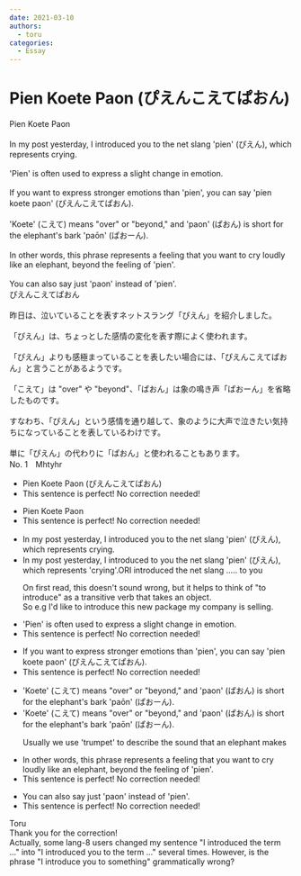 ```yaml
---
date: 2021-03-10
authors:
  - toru
categories:
  - Essay
---
```


<h1 id="subject_show">Pien Koete Paon (ぴえんこえてぱおん)</h1>
<div class="date" hidden>Mar 10, 2021 15:13</div>
<div id="post"><div id="body_show_ori">
Pien Koete Paon<br/><br/>In my post yesterday, I introduced you to the net slang 'pien' (ぴえん), which represents crying.<br/><br/>'Pien' is often used to express a slight change in emotion.<br/><br/>If you want to express stronger emotions than 'pien', you can say 'pien koete paon' (ぴえんこえてぱおん).<br/><br/>'Koete' (こえて) means "over" or "beyond," and 'paon' (ぱおん) is short for the elephant's bark 'paōn' (ぱおーん).<br/><br/>In other words, this phrase represents a feeling that you want to cry loudly like an elephant, beyond the feeling of 'pien'.<br/><br/>You can also say just 'paon' instead of 'pien'.
</div></div>

<!-- more -->

<div id="post_ja"><div id="body_show_mo">
ぴえんこえてぱおん<br/><br/>昨日は、泣いていることを表すネットスラング「ぴえん」を紹介しました。<br/><br/>「ぴえん」は、ちょっとした感情の変化を表す際によく使われます。<br/><br/>「ぴえん」よりも感極まっていることを表したい場合には、「ぴえんこえてぱおん」と言うことがあるようです。<br/><br/>「こえて」は "over" や "beyond"、「ぱおん」は象の鳴き声「ぱおーん」を省略したものです。<br/><br/>すなわち、「ぴえん」という感情を通り越して、象のように大声で泣きたい気持ちになっていることを表しているわけです。<br/><br/>単に「ぴえん」の代わりに「ぱおん」と使われることもあります。
</div></div>
<div id="block"><div class="first_name"> No. 1　<span class="just_name">Mhtyhr</span></div><div id="block2">
<ul class="correction_field">
<li class="incorrect">Pien Koete Paon (ぴえんこえてぱおん)</li>
<li class="corrected perfect">This sentence is perfect! No correction needed!</li>
</ul>
<ul class="correction_field">
<li class="incorrect">Pien Koete Paon</li>
<li class="corrected perfect">This sentence is perfect! No correction needed!</li>
</ul>
<ul class="correction_field">
<li class="incorrect">In my post yesterday, I introduced you to the net slang 'pien' (ぴえん), which represents crying.</li>
<li class="corrected correct">
In my post yesterday, I introduced to you the net slang 'pien' (ぴえん), which represents 'crying'.ORI introduced the net slang ..... to you
<p class="correction_comment">On first read, this doesn't sound wrong, but it helps to think of "to introduce" as a transitive verb that takes an object.<br/>So e.g I'd like to introduce this new package my company is selling.</p>
</li>
</ul>
<ul class="correction_field">
<li class="incorrect">'Pien' is often used to express a slight change in emotion.</li>
<li class="corrected perfect">This sentence is perfect! No correction needed!</li>
</ul>
<ul class="correction_field">
<li class="incorrect">If you want to express stronger emotions than 'pien', you can say 'pien koete paon' (ぴえんこえてぱおん).</li>
<li class="corrected perfect">This sentence is perfect! No correction needed!</li>
</ul>
<ul class="correction_field">
<li class="incorrect">'Koete' (こえて) means "over" or "beyond," and 'paon' (ぱおん) is short for the elephant's bark 'paōn' (ぱおーん).</li>
<li class="corrected correct">
'Koete' (こえて) means "over" or "beyond," and 'paon' (ぱおん) is short for the elephant's bark 'paōn' (ぱおーん).
<p class="correction_comment">Usually we use 'trumpet' to describe the sound that an elephant makes</p>
</li>
</ul>
<ul class="correction_field">
<li class="incorrect">In other words, this phrase represents a feeling that you want to cry loudly like an elephant, beyond the feeling of 'pien'.</li>
<li class="corrected perfect">This sentence is perfect! No correction needed!</li>
</ul>
<ul class="correction_field">
<li class="incorrect">You can also say just 'paon' instead of 'pien'.</li>
<li class="corrected perfect">This sentence is perfect! No correction needed!</li>
</ul>
</div><div class="name"><span class="just_name">Toru</span><br>
Thank you for the correction! <br/>Actually, some lang-8 users changed my sentence "I introduced the term ..." into "I introduced you to the term ..." several times. However, is the phrase "I introduce you to something" grammatically wrong?
</div>
</div>
